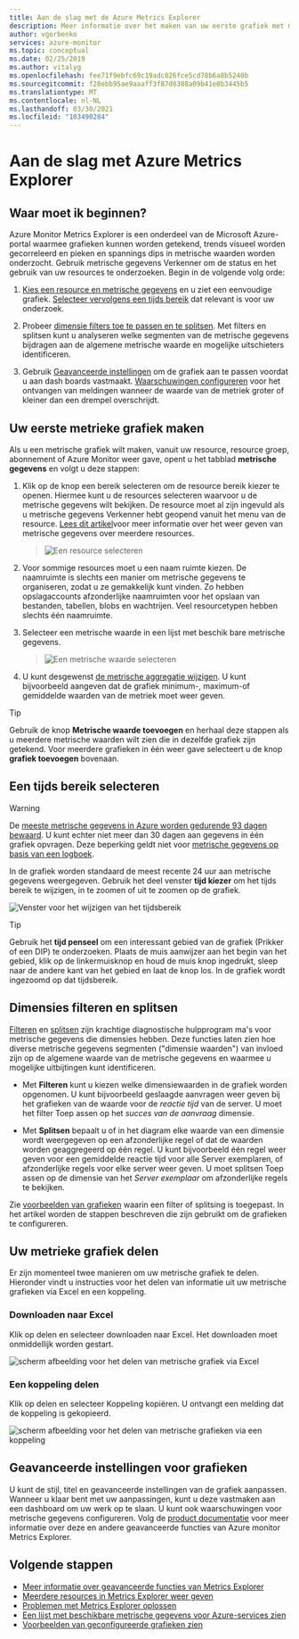 ```yaml
---
title: Aan de slag met de Azure Metrics Explorer
description: Meer informatie over het maken van uw eerste grafiek met metrische gegevens met Metrics Explorer in Azure.
author: vgorbenko
services: azure-monitor
ms.topic: conceptual
ms.date: 02/25/2019
ms.author: vitalyg
ms.openlocfilehash: fee71f9ebfc69c19adc026fce5cd78b6a8b5240b
ms.sourcegitcommit: f28ebb95ae9aaaff3f87d8388a09b41e0b3445b5
ms.translationtype: MT
ms.contentlocale: nl-NL
ms.lasthandoff: 03/30/2021
ms.locfileid: "103490284"
---
```

# <a name="getting-started-with-azure-metrics-explorer"></a>Aan de slag met Azure Metrics Explorer

## <a name="where-do-i-start"></a>Waar moet ik beginnen?
Azure Monitor Metrics Explorer is een onderdeel van de Microsoft Azure-portal waarmee grafieken kunnen worden getekend, trends visueel worden gecorreleerd en pieken en spannings dips in metrische waarden worden onderzocht. Gebruik metrische gegevens Verkenner om de status en het gebruik van uw resources te onderzoeken. Begin in de volgende volg orde:

1. [Kies een resource en metrische gegevens](#create-your-first-metric-chart) en u ziet een eenvoudige grafiek. [Selecteer vervolgens een tijds bereik](#select-a-time-range) dat relevant is voor uw onderzoek.

1. Probeer [dimensie filters toe te passen en te splitsen](#apply-dimension-filters-and-splitting). Met filters en splitsen kunt u analyseren welke segmenten van de metrische gegevens bijdragen aan de algemene metrische waarde en mogelijke uitschieters identificeren.

1. Gebruik [Geavanceerde instellingen](#advanced-chart-settings) om de grafiek aan te passen voordat u aan dash boards vastmaakt. [Waarschuwingen configureren](../alerts/alerts-metric-overview.md) voor het ontvangen van meldingen wanneer de waarde van de metriek groter of kleiner dan een drempel overschrijdt.

## <a name="create-your-first-metric-chart"></a>Uw eerste metrieke grafiek maken

Als u een metrische grafiek wilt maken, vanuit uw resource, resource groep, abonnement of Azure Monitor weer gave, opent u het tabblad **metrische gegevens** en volgt u deze stappen:

1. Klik op de knop een bereik selecteren om de resource bereik kiezer te openen. Hiermee kunt u de resources selecteren waarvoor u de metrische gegevens wilt bekijken. De resource moet al zijn ingevuld als u metrische gegevens Verkenner hebt geopend vanuit het menu van de resource. [Lees dit artikel](./metrics-dynamic-scope.md)voor meer informatie over het weer geven van metrische gegevens over meerdere resources.
    > ![Een resource selecteren](./media/metrics-getting-started/scope-picker.png)

2. Voor sommige resources moet u een naam ruimte kiezen. De naamruimte is slechts een manier om metrische gegevens te organiseren, zodat u ze gemakkelijk kunt vinden. Zo hebben opslagaccounts afzonderlijke naamruimten voor het opslaan van bestanden, tabellen, blobs en wachtrijen. Veel resourcetypen hebben slechts één naamruimte.

3. Selecteer een metrische waarde in een lijst met beschik bare metrische gegevens.

    > ![Een metrische waarde selecteren](./media/metrics-getting-started/metrics-dropdown.png)

4. U kunt desgewenst [de metrische aggregatie wijzigen](../essentials/metrics-charts.md#aggregation). U kunt bijvoorbeeld aangeven dat de grafiek minimum-, maximum-of gemiddelde waarden van de metriek moet weer geven.

> [!TIP]
> Gebruik de knop **Metrische waarde toevoegen** en herhaal deze stappen als u meerdere metrische waarden wilt zien die in dezelfde grafiek zijn getekend. Voor meerdere grafieken in één weer gave selecteert u de knop **grafiek toevoegen** bovenaan.

## <a name="select-a-time-range"></a>Een tijds bereik selecteren

> [!WARNING]
> De [meeste metrische gegevens in Azure worden gedurende 93 dagen bewaard](../essentials/data-platform-metrics.md#retention-of-metrics). U kunt echter niet meer dan 30 dagen aan gegevens in één grafiek opvragen. Deze beperking geldt niet voor [metrische gegevens op basis van een logboek](../app/pre-aggregated-metrics-log-metrics.md#log-based-metrics).

In de grafiek worden standaard de meest recente 24 uur aan metrische gegevens weergegeven. Gebruik het deel venster **tijd kiezer** om het tijds bereik te wijzigen, in te zoomen of uit te zoomen op de grafiek. 

![Venster voor het wijzigen van het tijdsbereik](./media/metrics-getting-started/time.png)

> [!TIP]
> Gebruik het **tijd penseel** om een interessant gebied van de grafiek (Prikker of een DIP) te onderzoeken. Plaats de muis aanwijzer aan het begin van het gebied, klik op de linkermuisknop en houd de muis knop ingedrukt, sleep naar de andere kant van het gebied en laat de knop los. In de grafiek wordt ingezoomd op dat tijdsbereik. 

## <a name="apply-dimension-filters-and-splitting"></a>Dimensies filteren en splitsen

[Filteren](../essentials/metrics-charts.md#filters) en [splitsen](../essentials/metrics-charts.md#apply-splitting) zijn krachtige diagnostische hulpprogram ma's voor metrische gegevens die dimensies hebben. Deze functies laten zien hoe diverse metrische gegevens segmenten ("dimensie waarden") van invloed zijn op de algemene waarde van de metrische gegevens en waarmee u mogelijke uitbijtingen kunt identificeren.

- Met **Filteren** kunt u kiezen welke dimensiewaarden in de grafiek worden opgenomen. U kunt bijvoorbeeld geslaagde aanvragen weer geven bij het grafieken van de waarde voor de *reactie tijd* van de server. U moet het filter Toep assen op het *succes van de aanvraag* dimensie. 

- Met **Splitsen** bepaalt u of in het diagram elke waarde van een dimensie wordt weergegeven op een afzonderlijke regel of dat de waarden worden geaggregeerd op één regel. U kunt bijvoorbeeld één regel weer geven voor een gemiddelde reactie tijd voor alle Server exemplaren, of afzonderlijke regels voor elke server weer geven. U moet splitsen Toep assen op de dimensie van het *Server exemplaar* om afzonderlijke regels te bekijken.

Zie [voorbeelden van grafieken](../essentials/metric-chart-samples.md) waarin een filter of splitsing is toegepast. In het artikel worden de stappen beschreven die zijn gebruikt om de grafieken te configureren.

## <a name="share-your-metric-chart"></a>Uw metrieke grafiek delen
Er zijn momenteel twee manieren om uw metrische grafiek te delen. Hieronder vindt u instructies voor het delen van informatie uit uw metrische grafieken via Excel en een koppeling.
 
### <a name="download-to-excel"></a>Downloaden naar Excel
Klik op delen en selecteer downloaden naar Excel. Het downloaden moet onmiddellijk worden gestart.

![scherm afbeelding voor het delen van metrische grafiek via Excel](./media/metrics-getting-started/share-excel.png)

### <a name="share-a-link"></a>Een koppeling delen
Klik op delen en selecteer Koppeling kopiëren. U ontvangt een melding dat de koppeling is gekopieerd.

![scherm afbeelding voor het delen van metrische grafieken via een koppeling](./media/metrics-getting-started/share-link.png)


## <a name="advanced-chart-settings"></a>Geavanceerde instellingen voor grafieken

U kunt de stijl, titel en geavanceerde instellingen van de grafiek aanpassen. Wanneer u klaar bent met uw aanpassingen, kunt u deze vastmaken aan een dashboard om uw werk op te slaan. U kunt ook waarschuwingen voor metrische gegevens configureren. Volg de [product documentatie](../essentials/metrics-charts.md) voor meer informatie over deze en andere geavanceerde functies van Azure monitor Metrics Explorer.

## <a name="next-steps"></a>Volgende stappen

* [Meer informatie over geavanceerde functies van Metrics Explorer](../essentials/metrics-charts.md)
* [Meerdere resources in Metrics Explorer weer geven](./metrics-dynamic-scope.md)
* [Problemen met Metrics Explorer oplossen](metrics-troubleshoot.md)
* [Een lijst met beschikbare metrische gegevens voor Azure-services zien](./metrics-supported.md)
* [Voorbeelden van geconfigureerde grafieken zien](../essentials/metric-chart-samples.md)
